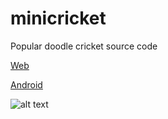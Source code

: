 # minicricket
Popular doodle cricket source code


[Web](https://biswatma.herokuapp.com/) 


[Android](https://play.google.com/store/apps/details?id=com.mini.cricket)


![alt text](http://i.imgur.com/wcsgq6C.png "Logo Title Text 1")



